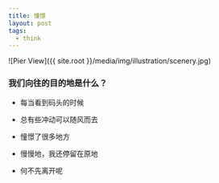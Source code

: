 ```yaml
---
title: 憧憬
layout: post
tags:
  - think
---
```



![Pier View]({{ site.root }}/media/img/illustration/scenery.jpg)


### 我们向往的目的地是什么？

- 每当看到码头的时候

- 总有些冲动可以随风而去

- 憧憬了很多地方

- 慢慢地，我还停留在原地

- 何不先离开呢